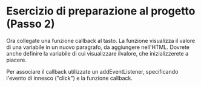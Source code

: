 # Esercizio di preparazione al progetto (Passo 2)

Ora collegate una funzione callback al tasto. La funzione visualizza il valore di una variabile in un nuovo paragrafo, da aggiungere nell'HTML. Dovrete anche definire la variabile di cui visualizzare ilvalore, che inizializzerete a piacere.

Per associare il callback utilizzate un addEventListener, specificando l'evento di innesco ("click") e la funzione callback.